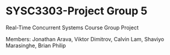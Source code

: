 # SYSC3303-Project Group 5
Real-Time Concurrent Systems Course Group Project

Members: Jonathan Arava, Viktor Dimitrov, Calvin Lam, Shaviyo Marasinghe, Brian Philip
